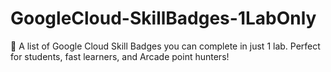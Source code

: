 # GoogleCloud-SkillBadges-1LabOnly
🎯 A list of Google Cloud Skill Badges you can complete in just 1 lab. Perfect for students, fast learners, and Arcade point hunters!

